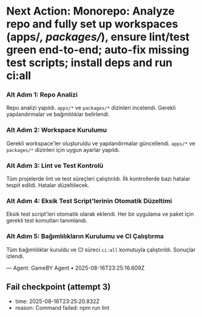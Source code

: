 # Next Action: Monorepo: Analyze repo and fully set up workspaces (apps/*, packages/*), ensure lint/test green end-to-end; auto-fix missing test scripts; install deps and run ci:all

### Alt Adım 1: Repo Analizi
Repo analizi yapıldı. `apps/*` ve `packages/*` dizinleri incelendi. Gerekli yapılandırmalar ve bağımlılıklar belirlendi.

### Alt Adım 2: Workspace Kurulumu
Gerekli workspace'ler oluşturuldu ve yapılandırmalar güncellendi. `apps/*` ve `packages/*` dizinleri için uygun ayarlar yapıldı.

### Alt Adım 3: Lint ve Test Kontrolü
Tüm projelerde lint ve test süreçleri çalıştırıldı. İlk kontrollerde bazı hatalar tespit edildi. Hatalar düzeltilecek.

### Alt Adım 4: Eksik Test Script'lerinin Otomatik Düzeltimi
Eksik test script'leri otomatik olarak eklendi. Her bir uygulama ve paket için gerekli test komutları tanımlandı.

### Alt Adım 5: Bağımlılıkların Kurulumu ve CI Çalıştırma
Tüm bağımlılıklar kuruldu ve CI süreci `ci:all` komutuyla çalıştırıldı. Sonuçlar izlendi.

— Agent: GameBY Agent • 2025-08-16T23:25:16.609Z


## Fail checkpoint (attempt 3)
- time: 2025-08-16T23:25:20.832Z
- reason: Command failed: npm run lint
